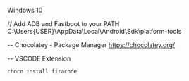 Windows 10


// Add ADB and Fastboot to your PATH
C:\Users\{USER}\AppData\Local\Android\Sdk\platform-tools


-- Chocolatey - Package Manager
https://chocolatey.org/


-- VSCODE Extension 
```
choco install firacode
```
